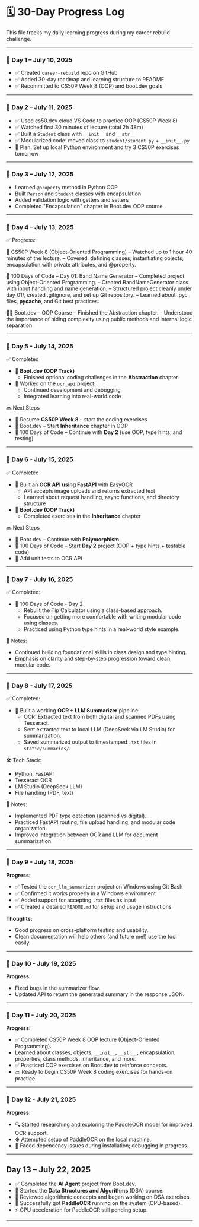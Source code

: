 # 🗓️ 30-Day Progress Log

This file tracks my daily learning progress during my career rebuild challenge.

---

### 📅 Day 1 – July 10, 2025
- ✅ Created `career-rebuild` repo on GitHub
- ✅ Added 30-day roadmap and learning structure to README
- ✅ Recommitted to CS50P Week 8 (OOP) and boot.dev goals

---

### 📅 Day 2 – July 11, 2025
- ✅ Used cs50.dev cloud VS Code to practice OOP (CS50P Week 8)
- ✅ Watched first 30 minutes of lecture (total 2h 48m)
- ✅ Built a `Student` class with `__init__` and `__str__`
- ✅ Modularized code: moved class to `student/student.py` + `__init__.py`
- 📌 Plan: Set up local Python environment and try 3 CS50P exercises tomorrow

---

### 📅 Day 3 – July 12, 2025

- Learned `@property` method in Python OOP
- Built `Person` and `Student` classes with encapsulation
- Added validation logic with getters and setters
- Completed "Encapsulation" chapter in Boot.dev OOP course

---

### 📅 Day 4 – July 13, 2025
✅ Progress:

🧠 CS50P Week 8 (Object-Oriented Programming)
– Watched up to 1 hour 40 minutes of the lecture.
– Covered: defining classes, instantiating objects, encapsulation with private attributes, and @property.

🐍 100 Days of Code – Day 01: Band Name Generator
– Completed project using Object-Oriented Programming.
– Created BandNameGenerator class with input handling and name generation.
– Structured project cleanly under day_01/, created .gitignore, and set up Git repository.
– Learned about .pyc files, __pycache__, and Git best practices.

🧑‍💻 Boot.dev – OOP Course
– Finished the Abstraction chapter.
– Understood the importance of hiding complexity using public methods and internal logic separation.

---

### 📅 Day 5 - July 14, 2025

✅ Completed
- 🔹 **Boot.dev (OOP Track)**
  - Finished optional coding challenges in the **Abstraction** chapter
- 🔹 Worked on the `ocr_api` project:
  - Continued development and debugging
  - Integrated learning into real-world code

🔜 Next Steps
- 📘 Resume **CS50P Week 8** – start the coding exercises
- 📘 Boot.dev – Start **Inheritance** chapter in OOP
- 🐍 100 Days of Code – Continue with **Day 2** (use OOP, type hints, and testing)

---

### 📅 Day 6 - July 15, 2025

✅ Completed
- 🔹 Built an **OCR API using FastAPI** with EasyOCR
  - API accepts image uploads and returns extracted text
  - Learned about request handling, async functions, and directory structure
- 🔹 **Boot.dev (OOP Track)**
  - Completed exercises in the **Inheritance** chapter

🔜 Next Steps
- 📘 Boot.dev – Continue with **Polymorphism**
- 🐍 100 Days of Code – Start **Day 2** project (OOP + type hints + testable code)
- 🧪 Add unit tests to OCR API

---

### 📅 Day 7 - July 16, 2025

✅ Completed:
- 📘 100 Days of Code - Day 2
  - Rebuilt the Tip Calculator using a class-based approach.
  - Focused on getting more comfortable with writing modular code using classes.
  - Practiced using Python type hints in a real-world style example.

🧠 Notes:
- Continued building foundational skills in class design and type hinting.
- Emphasis on clarity and step-by-step progression toward clean, modular code.

---

### 📅 Day 8 - July 17, 2025

✅ Completed:
- 🧠 Built a working **OCR + LLM Summarizer** pipeline:
  - OCR: Extracted text from both digital and scanned PDFs using Tesseract.
  - Sent extracted text to local LLM (DeepSeek via LM Studio) for summarization.
  - Saved summarized output to timestamped `.txt` files in `static/summaries/`.

🛠️ Tech Stack:
- Python, FastAPI
- Tesseract OCR
- LM Studio (DeepSeek LLM)
- File handling (PDF, text)

🧠 Notes:
- Implemented PDF type detection (scanned vs digital).
- Practiced FastAPI routing, file upload handling, and modular code organization.
- Improved integration between OCR and LLM for document summarization.

---

### 📅 Day 9 - July 18, 2025

**Progress:**
- ✅ Tested the `ocr_llm_summarizer` project on Windows using Git Bash
- ✅ Confirmed it works properly in a Windows environment
- ✅ Added support for accepting `.txt` files as input
- ✅ Created a detailed `README.md` for setup and usage instructions

**Thoughts:**
- Good progress on cross-platform testing and usability.
- Clean documentation will help others (and future me!) use the tool easily.

---

### 📅 Day 10 - July 19, 2025

**Progress:**
- Fixed bugs in the summarizer flow.
- Updated API to return the generated summary in the response JSON.

---

### 📅 Day 11 - July 20, 2025

**Progress:**
- ✅ Completed CS50P Week 8 OOP lecture (Object-Oriented Programming).
- Learned about classes, objects, `__init__`, `__str__`, encapsulation, properties, class methods, inheritance, and more.
- ✅ Practiced OOP exercises on Boot.dev to reinforce concepts.
- 🔜 Ready to begin CS50P Week 8 coding exercises for hands-on practice.

---

### 📅 Day 12 - July 21, 2025

**Progress:**
- 🔍 Started researching and exploring the PaddleOCR model for improved OCR support.
- ⚙️ Attempted setup of PaddleOCR on the local machine.
- 🐛 Faced dependency issues during installation; debugging in progress.

---

## Day 13 – July 22, 2025
- ✅ Completed the **AI Agent** project from Boot.dev.
- 🚀 Started the **Data Structures and Algorithms** (DSA) course.
- 🧠 Reviewed algorithmic concepts and began working on DSA exercises.
- 🧪 Successfully got **PaddleOCR** running on the system (CPU-based).
- ⚡️ GPU acceleration for PaddleOCR still pending setup.

---



